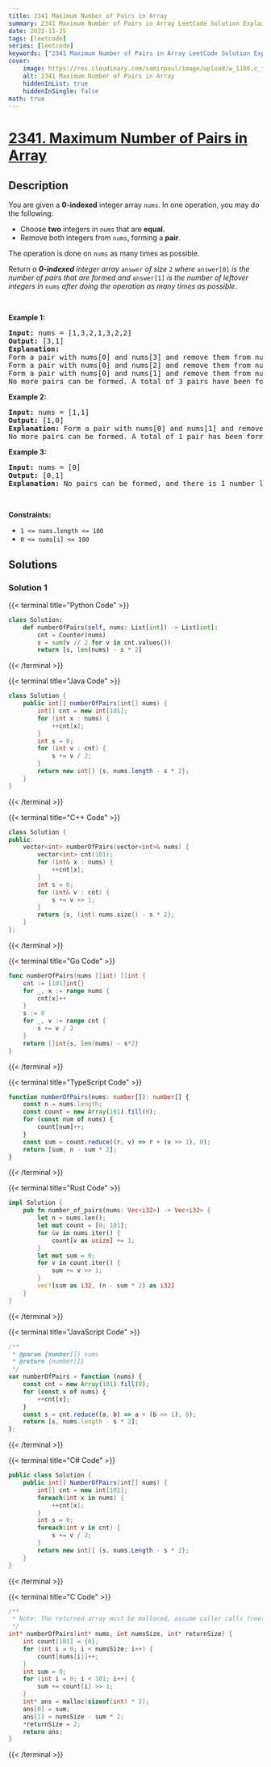 ```yaml
---
title: 2341 Maximum Number of Pairs in Array
summary: 2341 Maximum Number of Pairs in Array LeetCode Solution Explained
date: 2022-11-25
tags: [leetcode]
series: [leetcode]
keywords: ["2341 Maximum Number of Pairs in Array LeetCode Solution Explained in all languages", "2341 Maximum Number of Pairs in Array", "LeetCode", "leetcode solution in Python3 C++ Java Go PHP Ruby Swift TypeScript Rust C# JavaScript C", "GeeksforGeeks", "InterviewBit", "Coding Ninjas", "HackerRank", "HackerEarth", "CodeChef", "TopCoder", "AlgoExpert", "freeCodeCamp", "Codeforces", "GitHub", "AtCoder", "Samir Paul"]
cover:
    image: https://res.cloudinary.com/samirpaul/image/upload/w_1100,c_fit,co_rgb:FFFFFF,l_text:Arial_75_bold:2341 Maximum Number of Pairs in Array - Solution Explained/problem-solving.webp
    alt: 2341 Maximum Number of Pairs in Array
    hiddenInList: true
    hiddenInSingle: false
math: true
---
```



# [2341. Maximum Number of Pairs in Array](https://leetcode.com/problems/maximum-number-of-pairs-in-array)


## Description

<p>You are given a <strong>0-indexed</strong> integer array <code>nums</code>. In one operation, you may do the following:</p>

<ul>
	<li>Choose <strong>two</strong> integers in <code>nums</code> that are <strong>equal</strong>.</li>
	<li>Remove both integers from <code>nums</code>, forming a <strong>pair</strong>.</li>
</ul>

<p>The operation is done on <code>nums</code> as many times as possible.</p>

<p>Return <em>a <strong>0-indexed</strong> integer array </em><code>answer</code><em> of size </em><code>2</code><em> where </em><code>answer[0]</code><em> is the number of pairs that are formed and </em><code>answer[1]</code><em> is the number of leftover integers in </em><code>nums</code><em> after doing the operation as many times as possible</em>.</p>

<p>&nbsp;</p>
<p><strong class="example">Example 1:</strong></p>

<pre>
<strong>Input:</strong> nums = [1,3,2,1,3,2,2]
<strong>Output:</strong> [3,1]
<strong>Explanation:</strong>
Form a pair with nums[0] and nums[3] and remove them from nums. Now, nums = [3,2,3,2,2].
Form a pair with nums[0] and nums[2] and remove them from nums. Now, nums = [2,2,2].
Form a pair with nums[0] and nums[1] and remove them from nums. Now, nums = [2].
No more pairs can be formed. A total of 3 pairs have been formed, and there is 1 number leftover in nums.
</pre>

<p><strong class="example">Example 2:</strong></p>

<pre>
<strong>Input:</strong> nums = [1,1]
<strong>Output:</strong> [1,0]
<strong>Explanation:</strong> Form a pair with nums[0] and nums[1] and remove them from nums. Now, nums = [].
No more pairs can be formed. A total of 1 pair has been formed, and there are 0 numbers leftover in nums.
</pre>

<p><strong class="example">Example 3:</strong></p>

<pre>
<strong>Input:</strong> nums = [0]
<strong>Output:</strong> [0,1]
<strong>Explanation:</strong> No pairs can be formed, and there is 1 number leftover in nums.
</pre>

<p>&nbsp;</p>
<p><strong>Constraints:</strong></p>

<ul>
	<li><code>1 &lt;= nums.length &lt;= 100</code></li>
	<li><code>0 &lt;= nums[i] &lt;= 100</code></li>
</ul>

## Solutions

### Solution 1

<!-- tabs:start -->

{{< terminal title="Python Code" >}}
```python
class Solution:
    def numberOfPairs(self, nums: List[int]) -> List[int]:
        cnt = Counter(nums)
        s = sum(v // 2 for v in cnt.values())
        return [s, len(nums) - s * 2]
```
{{< /terminal >}}

{{< terminal title="Java Code" >}}
```java
class Solution {
    public int[] numberOfPairs(int[] nums) {
        int[] cnt = new int[101];
        for (int x : nums) {
            ++cnt[x];
        }
        int s = 0;
        for (int v : cnt) {
            s += v / 2;
        }
        return new int[] {s, nums.length - s * 2};
    }
}
```
{{< /terminal >}}

{{< terminal title="C++ Code" >}}
```cpp
class Solution {
public:
    vector<int> numberOfPairs(vector<int>& nums) {
        vector<int> cnt(101);
        for (int& x : nums) {
            ++cnt[x];
        }
        int s = 0;
        for (int& v : cnt) {
            s += v >> 1;
        }
        return {s, (int) nums.size() - s * 2};
    }
};
```
{{< /terminal >}}

{{< terminal title="Go Code" >}}
```go
func numberOfPairs(nums []int) []int {
	cnt := [101]int{}
	for _, x := range nums {
		cnt[x]++
	}
	s := 0
	for _, v := range cnt {
		s += v / 2
	}
	return []int{s, len(nums) - s*2}
}
```
{{< /terminal >}}

{{< terminal title="TypeScript Code" >}}
```ts
function numberOfPairs(nums: number[]): number[] {
    const n = nums.length;
    const count = new Array(101).fill(0);
    for (const num of nums) {
        count[num]++;
    }
    const sum = count.reduce((r, v) => r + (v >> 1), 0);
    return [sum, n - sum * 2];
}
```
{{< /terminal >}}

{{< terminal title="Rust Code" >}}
```rust
impl Solution {
    pub fn number_of_pairs(nums: Vec<i32>) -> Vec<i32> {
        let n = nums.len();
        let mut count = [0; 101];
        for &v in nums.iter() {
            count[v as usize] += 1;
        }
        let mut sum = 0;
        for v in count.iter() {
            sum += v >> 1;
        }
        vec![sum as i32, (n - sum * 2) as i32]
    }
}
```
{{< /terminal >}}

{{< terminal title="JavaScript Code" >}}
```js
/**
 * @param {number[]} nums
 * @return {number[]}
 */
var numberOfPairs = function (nums) {
    const cnt = new Array(101).fill(0);
    for (const x of nums) {
        ++cnt[x];
    }
    const s = cnt.reduce((a, b) => a + (b >> 1), 0);
    return [s, nums.length - s * 2];
};
```
{{< /terminal >}}

{{< terminal title="C# Code" >}}
```cs
public class Solution {
    public int[] NumberOfPairs(int[] nums) {
        int[] cnt = new int[101];
        foreach(int x in nums) {
            ++cnt[x];
        }
        int s = 0;
        foreach(int v in cnt) {
            s += v / 2;
        }
        return new int[] {s, nums.Length - s * 2};
    }
}
```
{{< /terminal >}}

{{< terminal title="C Code" >}}
```c
/**
 * Note: The returned array must be malloced, assume caller calls free().
 */
int* numberOfPairs(int* nums, int numsSize, int* returnSize) {
    int count[101] = {0};
    for (int i = 0; i < numsSize; i++) {
        count[nums[i]]++;
    }
    int sum = 0;
    for (int i = 0; i < 101; i++) {
        sum += count[i] >> 1;
    }
    int* ans = malloc(sizeof(int) * 2);
    ans[0] = sum;
    ans[1] = numsSize - sum * 2;
    *returnSize = 2;
    return ans;
}
```
{{< /terminal >}}

<!-- tabs:end -->

<!-- end -->
